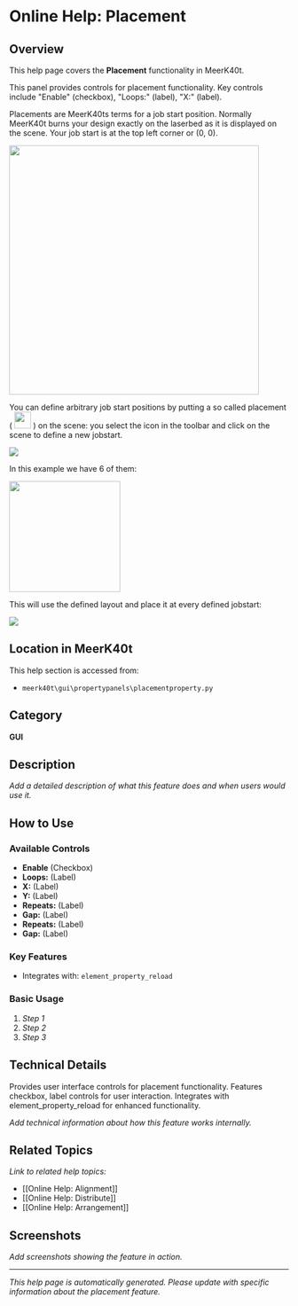 # Online Help: Placement

## Overview

This help page covers the **Placement** functionality in MeerK40t.

This panel provides controls for placement functionality. Key controls include "Enable" (checkbox), "Loops:" (label), "X:" (label).

Placements are MeerK40ts terms for a job start position. Normally MeerK40t burns your design exactly on the laserbed as it is displayed on the scene. Your job start is at the top left corner or (0, 0).

<img src="https://github.com/meerk40t/meerk40t/assets/2670784/173785bd-b175-45c6-81c9-40264f72a861" width="450">

You can define arbitrary job start positions by putting a so called placement (
<img src="https://github.com/meerk40t/meerk40t/assets/2670784/62591c7c-a412-4bc3-af86-f998222cc2b8" width="30">
) on the scene: you select the icon in the toolbar and click on the scene to define a new jobstart.

<img src="https://github.com/meerk40t/meerk40t/assets/2670784/e3a611c4-b04b-4600-ab17-a0bbd3fc9a76">

In this example we have 6 of them:

<img src="https://github.com/meerk40t/meerk40t/assets/2670784/729b02cc-38c7-4e63-980e-686198df75ca" width="200">

This will use the defined layout and place it at every defined jobstart:

<img src="https://github.com/meerk40t/meerk40t/assets/2670784/bfe68969-071a-4aed-8ece-37a97b058868" >

## Location in MeerK40t

This help section is accessed from:
- `meerk40t\gui\propertypanels\placementproperty.py`

## Category

**GUI**

## Description

*Add a detailed description of what this feature does and when users would use it.*

## How to Use

### Available Controls

- **Enable** (Checkbox)
- **Loops:** (Label)
- **X:** (Label)
- **Y:** (Label)
- **Repeats:** (Label)
- **Gap:** (Label)
- **Repeats:** (Label)
- **Gap:** (Label)

### Key Features

- Integrates with: `element_property_reload`

### Basic Usage

1. *Step 1*
2. *Step 2*
3. *Step 3*

## Technical Details

Provides user interface controls for placement functionality. Features checkbox, label controls for user interaction. Integrates with element_property_reload for enhanced functionality.

*Add technical information about how this feature works internally.*

## Related Topics

*Link to related help topics:*

- [[Online Help: Alignment]]
- [[Online Help: Distribute]]
- [[Online Help: Arrangement]]

## Screenshots

*Add screenshots showing the feature in action.*

---

*This help page is automatically generated. Please update with specific information about the placement feature.*
